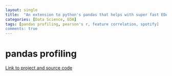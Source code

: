 ```yaml
---
layout: single
title:  "An extension to python's pandas that helps with super fast EDA"
categories: [Data Science, EDA]
tags: [pandas profiling, pearson's r, feature correlation, spotify]
comments: true
---
```


# pandas profiling

[Link to project and source code](https://github.com/orenzion/EDA-Spotify-Pandas-Profiling)